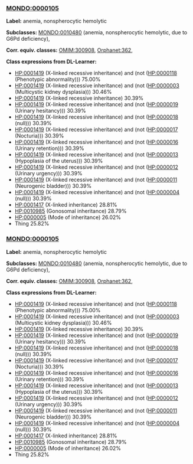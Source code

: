 
### [MONDO:0000105](http://purl.obolibrary.org/obo/MONDO_0000105)
**Label:** anemia, nonspherocytic hemolytic

**Subclasses:** [MONDO:0010480](http://purl.obolibrary.org/obo/MONDO_0010480) (anemia, nonspherocytic hemolytic, due to G6Pd deficiency), 

**Corr. equiv. classes:** [OMIM:300908](http://purl.obolibrary.org/obo/OMIM_300908), [Orphanet:362](http://www.orpha.net/ORDO/Orphanet_362), 

**Class expressions from DL-Learner:**

- [HP:0001419](http://purl.obolibrary.org/obo/HP_0001419) (X-linked recessive inheritance) and (not ([HP:0000118](http://purl.obolibrary.org/obo/HP_0000118) (Phenotypic abnormality))) 75.00%
- [HP:0001419](http://purl.obolibrary.org/obo/HP_0001419) (X-linked recessive inheritance) and (not ([HP:0000003](http://purl.obolibrary.org/obo/HP_0000003) (Multicystic kidney dysplasia))) 30.46%
- [HP:0001419](http://purl.obolibrary.org/obo/HP_0001419) (X-linked recessive inheritance) 30.39%
- [HP:0001419](http://purl.obolibrary.org/obo/HP_0001419) (X-linked recessive inheritance) and (not ([HP:0000019](http://purl.obolibrary.org/obo/HP_0000019) (Urinary hesitancy))) 30.39%
- [HP:0001419](http://purl.obolibrary.org/obo/HP_0001419) (X-linked recessive inheritance) and (not ([HP:0000018](http://purl.obolibrary.org/obo/HP_0000018) (null))) 30.39%
- [HP:0001419](http://purl.obolibrary.org/obo/HP_0001419) (X-linked recessive inheritance) and (not ([HP:0000017](http://purl.obolibrary.org/obo/HP_0000017) (Nocturia))) 30.39%
- [HP:0001419](http://purl.obolibrary.org/obo/HP_0001419) (X-linked recessive inheritance) and (not ([HP:0000016](http://purl.obolibrary.org/obo/HP_0000016) (Urinary retention))) 30.39%
- [HP:0001419](http://purl.obolibrary.org/obo/HP_0001419) (X-linked recessive inheritance) and (not ([HP:0000013](http://purl.obolibrary.org/obo/HP_0000013) (Hypoplasia of the uterus))) 30.39%
- [HP:0001419](http://purl.obolibrary.org/obo/HP_0001419) (X-linked recessive inheritance) and (not ([HP:0000012](http://purl.obolibrary.org/obo/HP_0000012) (Urinary urgency))) 30.39%
- [HP:0001419](http://purl.obolibrary.org/obo/HP_0001419) (X-linked recessive inheritance) and (not ([HP:0000011](http://purl.obolibrary.org/obo/HP_0000011) (Neurogenic bladder))) 30.39%
- [HP:0001419](http://purl.obolibrary.org/obo/HP_0001419) (X-linked recessive inheritance) and (not ([HP:0000004](http://purl.obolibrary.org/obo/HP_0000004) (null))) 30.39%
- [HP:0001417](http://purl.obolibrary.org/obo/HP_0001417) (X-linked inheritance) 28.81%
- [HP:0010985](http://purl.obolibrary.org/obo/HP_0010985) (Gonosomal inheritance) 28.79%
- [HP:0000005](http://purl.obolibrary.org/obo/HP_0000005) (Mode of inheritance) 26.02%
- Thing 25.82%



### [MONDO:0000105](http://purl.obolibrary.org/obo/MONDO_0000105)
**Label:** anemia, nonspherocytic hemolytic

**Subclasses:** [MONDO:0010480](http://purl.obolibrary.org/obo/MONDO_0010480) (anemia, nonspherocytic hemolytic, due to G6Pd deficiency), 

**Corr. equiv. classes:** [OMIM:300908](http://purl.obolibrary.org/obo/OMIM_300908), [Orphanet:362](http://www.orpha.net/ORDO/Orphanet_362), 

**Class expressions from DL-Learner:**

- [HP:0001419](http://purl.obolibrary.org/obo/HP_0001419) (X-linked recessive inheritance) and (not ([HP:0000118](http://purl.obolibrary.org/obo/HP_0000118) (Phenotypic abnormality))) 75.00%
- [HP:0001419](http://purl.obolibrary.org/obo/HP_0001419) (X-linked recessive inheritance) and (not ([HP:0000003](http://purl.obolibrary.org/obo/HP_0000003) (Multicystic kidney dysplasia))) 30.46%
- [HP:0001419](http://purl.obolibrary.org/obo/HP_0001419) (X-linked recessive inheritance) 30.39%
- [HP:0001419](http://purl.obolibrary.org/obo/HP_0001419) (X-linked recessive inheritance) and (not ([HP:0000019](http://purl.obolibrary.org/obo/HP_0000019) (Urinary hesitancy))) 30.39%
- [HP:0001419](http://purl.obolibrary.org/obo/HP_0001419) (X-linked recessive inheritance) and (not ([HP:0000018](http://purl.obolibrary.org/obo/HP_0000018) (null))) 30.39%
- [HP:0001419](http://purl.obolibrary.org/obo/HP_0001419) (X-linked recessive inheritance) and (not ([HP:0000017](http://purl.obolibrary.org/obo/HP_0000017) (Nocturia))) 30.39%
- [HP:0001419](http://purl.obolibrary.org/obo/HP_0001419) (X-linked recessive inheritance) and (not ([HP:0000016](http://purl.obolibrary.org/obo/HP_0000016) (Urinary retention))) 30.39%
- [HP:0001419](http://purl.obolibrary.org/obo/HP_0001419) (X-linked recessive inheritance) and (not ([HP:0000013](http://purl.obolibrary.org/obo/HP_0000013) (Hypoplasia of the uterus))) 30.39%
- [HP:0001419](http://purl.obolibrary.org/obo/HP_0001419) (X-linked recessive inheritance) and (not ([HP:0000012](http://purl.obolibrary.org/obo/HP_0000012) (Urinary urgency))) 30.39%
- [HP:0001419](http://purl.obolibrary.org/obo/HP_0001419) (X-linked recessive inheritance) and (not ([HP:0000011](http://purl.obolibrary.org/obo/HP_0000011) (Neurogenic bladder))) 30.39%
- [HP:0001419](http://purl.obolibrary.org/obo/HP_0001419) (X-linked recessive inheritance) and (not ([HP:0000004](http://purl.obolibrary.org/obo/HP_0000004) (null))) 30.39%
- [HP:0001417](http://purl.obolibrary.org/obo/HP_0001417) (X-linked inheritance) 28.81%
- [HP:0010985](http://purl.obolibrary.org/obo/HP_0010985) (Gonosomal inheritance) 28.79%
- [HP:0000005](http://purl.obolibrary.org/obo/HP_0000005) (Mode of inheritance) 26.02%
- Thing 25.82%


